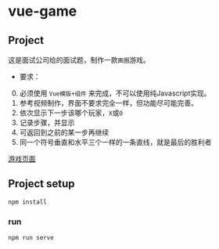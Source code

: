 # vue-game

## Project 

这是面试公司给的面试题，制作一款`画圈`游戏。

- 要求：
0. 必须使用 `Vue模版+组件` 来完成，不可以使用纯Javascript实现。
1. 参考视频制作，界面不要求完全一样，但功能尽可能完善。
2. 依次显示下一步该哪个玩家，`X`或`O`
3. 记录步骤，并显示
4. 可返回到之前的某一步再继续
5. 同一个符号垂直和水平三个一样的一条直线，就是最后的胜利者


[游戏页面](https://github.com/rayeric/vue-game/public/images/game.png)

## Project setup
```
npm install
```

### run
```
npm run serve
```

